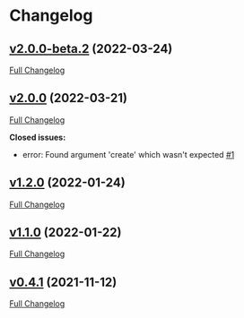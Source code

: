 # Changelog

## [v2.0.0-beta.2](https://github.com/MKProj/texcreate/tree/v2.0.0-beta.2) (2022-03-24)

[Full Changelog](https://github.com/MKProj/texcreate/compare/v2.0.0...v2.0.0-beta.2)

## [v2.0.0](https://github.com/MKProj/texcreate/tree/v2.0.0) (2022-03-21)

[Full Changelog](https://github.com/MKProj/texcreate/compare/v1.2.0...v2.0.0)

**Closed issues:**

- error: Found argument 'create' which wasn't expected [\#1](https://github.com/MKProj/texcreate/issues/1)

## [v1.2.0](https://github.com/MKProj/texcreate/tree/v1.2.0) (2022-01-24)

[Full Changelog](https://github.com/MKProj/texcreate/compare/v1.1.0...v1.2.0)

## [v1.1.0](https://github.com/MKProj/texcreate/tree/v1.1.0) (2022-01-22)

[Full Changelog](https://github.com/MKProj/texcreate/compare/v0.4.1...v1.1.0)

## [v0.4.1](https://github.com/MKProj/texcreate/tree/v0.4.1) (2021-11-12)

[Full Changelog](https://github.com/MKProj/texcreate/compare/80e368aed3f186f335de6c3e6072356f73fe49c4...v0.4.1)


